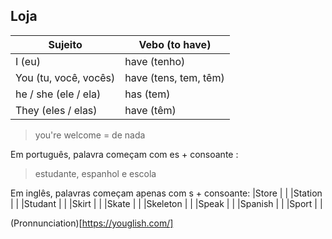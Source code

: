 ## Loja

| Sujeito | Vebo (to have)|
|---|---|
| I (eu)| have (tenho) |
| You (tu, você, vocês) | have (tens, tem, têm) |
| he / she (ele / ela) | has (tem)|
| They (eles / elas) | have (têm)|

> you're welcome = de nada

Em português, palavra começam com es + consoante :
> estudante, espanhol e escola

Em inglês, palavras começam apenas com s + consoante:
|Store | |
|Station | |
|Studant | |
|Skirt | |
|Skate | |
|Skeleton | |
|Speak | |
|Spanish | |
|Sport | |

(Pronnunciation)[https://youglish.com/]










